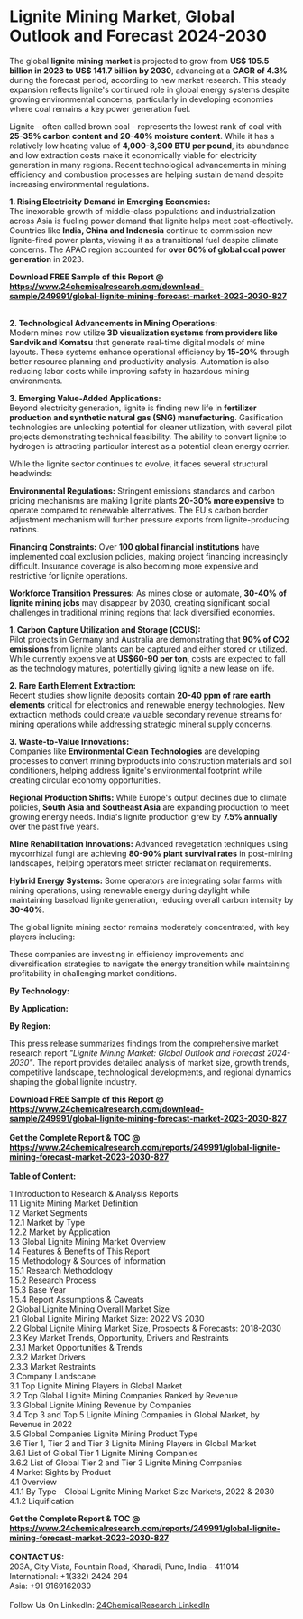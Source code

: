 <h1>Lignite Mining Market, Global Outlook and Forecast 2024-2030</h1><p>The global <strong>lignite mining market</strong> is projected to grow from <strong>US$ 105.5 billion in 2023 to US$ 141.7 billion by 2030</strong>, advancing at a <strong>CAGR of 4.3%</strong> during the forecast period, according to new market research. This steady expansion reflects lignite's continued role in global energy systems despite growing environmental concerns, particularly in developing economies where coal remains a key power generation fuel.</p><p>Lignite - often called brown coal - represents the lowest rank of coal with <strong>25-35% carbon content and 20-40% moisture content</strong>. While it has a relatively low heating value of <strong>4,000-8,300 BTU per pound</strong>, its abundance and low extraction costs make it economically viable for electricity generation in many regions. Recent technological advancements in mining efficiency and combustion processes are helping sustain demand despite increasing environmental regulations.</p><p><strong>1. Rising Electricity Demand in Emerging Economies:</strong><br>
The inexorable growth of middle-class populations and industrialization across Asia is fueling power demand that lignite helps meet cost-effectively. Countries like <strong>India, China and Indonesia</strong> continue to commission new lignite-fired power plants, viewing it as a transitional fuel despite climate concerns. The APAC region accounted for <strong>over 60% of global coal power generation</strong> in 2023.</p><div><b>Download FREE Sample of this Report @ 
            <a href="https://www.24chemicalresearch.com/download-sample/249991/global-lignite-mining-forecast-market-2023-2030-827">
            https://www.24chemicalresearch.com/download-sample/249991/global-lignite-mining-forecast-market-2023-2030-827</a></b></div><br><p><strong>2. Technological Advancements in Mining Operations:</strong><br>
Modern mines now utilize <strong>3D visualization systems from providers like Sandvik and Komatsu</strong> that generate real-time digital models of mine layouts. These systems enhance operational efficiency by <strong>15-20%</strong> through better resource planning and productivity analysis. Automation is also reducing labor costs while improving safety in hazardous mining environments.</p><p><strong>3. Emerging Value-Added Applications:</strong><br>
Beyond electricity generation, lignite is finding new life in <strong>fertilizer production and synthetic natural gas (SNG) manufacturing</strong>. Gasification technologies are unlocking potential for cleaner utilization, with several pilot projects demonstrating technical feasibility. The ability to convert lignite to hydrogen is attracting particular interest as a potential clean energy carrier.</p><p>While the lignite sector continues to evolve, it faces several structural headwinds:</p><p><strong>Environmental Regulations:</strong> Stringent emissions standards and carbon pricing mechanisms are making lignite plants <strong>20-30% more expensive</strong> to operate compared to renewable alternatives. The EU's carbon border adjustment mechanism will further pressure exports from lignite-producing nations.</p><p><strong>Financing Constraints:</strong> Over <strong>100 global financial institutions</strong> have implemented coal exclusion policies, making project financing increasingly difficult. Insurance coverage is also becoming more expensive and restrictive for lignite operations.</p><p><strong>Workforce Transition Pressures:</strong> As mines close or automate, <strong>30-40% of lignite mining jobs</strong> may disappear by 2030, creating significant social challenges in traditional mining regions that lack diversified economies.</p><p><strong>1. Carbon Capture Utilization and Storage (CCUS):</strong><br>
Pilot projects in Germany and Australia are demonstrating that <strong>90% of CO2 emissions</strong> from lignite plants can be captured and either stored or utilized. While currently expensive at <strong>US$60-90 per ton</strong>, costs are expected to fall as the technology matures, potentially giving lignite a new lease on life.</p><p><strong>2. Rare Earth Element Extraction:</strong><br>
Recent studies show lignite deposits contain <strong>20-40 ppm of rare earth elements</strong> critical for electronics and renewable energy technologies. New extraction methods could create valuable secondary revenue streams for mining operations while addressing strategic mineral supply concerns.</p><p><strong>3. Waste-to-Value Innovations:</strong><br>
Companies like <strong>Environmental Clean Technologies</strong> are developing processes to convert mining byproducts into construction materials and soil conditioners, helping address lignite's environmental footprint while creating circular economy opportunities.</p><p><strong>Regional Production Shifts:</strong> While Europe's output declines due to climate policies, <strong>South Asia and Southeast Asia</strong> are expanding production to meet growing energy needs. India's lignite production grew by <strong>7.5% annually</strong> over the past five years.</p><p><strong>Mine Rehabilitation Innovations:</strong> Advanced revegetation techniques using mycorrhizal fungi are achieving <strong>80-90% plant survival rates</strong> in post-mining landscapes, helping operators meet stricter reclamation requirements.</p><p><strong>Hybrid Energy Systems:</strong> Some operators are integrating solar farms with mining operations, using renewable energy during daylight while maintaining baseload lignite generation, reducing overall carbon intensity by <strong>30-40%</strong>.</p><p>The global lignite mining sector remains moderately concentrated, with key players including:</p><p>These companies are investing in efficiency improvements and diversification strategies to navigate the energy transition while maintaining profitability in challenging market conditions.</p><p><strong>By Technology:</strong></p><p><strong>By Application:</strong></p><p><strong>By Region:</strong></p><p>This press release summarizes findings from the comprehensive market research report <em>"Lignite Mining Market: Global Outlook and Forecast 2024-2030"</em>. The report provides detailed analysis of market size, growth trends, competitive landscape, technological developments, and regional dynamics shaping the global lignite industry.</p><div><b>Download FREE Sample of this Report @ 
            <a href="https://www.24chemicalresearch.com/download-sample/249991/global-lignite-mining-forecast-market-2023-2030-827">
            https://www.24chemicalresearch.com/download-sample/249991/global-lignite-mining-forecast-market-2023-2030-827</a></b></div><br><div><b>Get the Complete Report & TOC @ 
            <a href="https://www.24chemicalresearch.com/reports/249991/global-lignite-mining-forecast-market-2023-2030-827">
            https://www.24chemicalresearch.com/reports/249991/global-lignite-mining-forecast-market-2023-2030-827</a></b></div><br>
            <b>Table of Content:</b><p>1 Introduction to Research & Analysis Reports<br />
    1.1 Lignite Mining Market Definition<br />
    1.2 Market Segments<br />
        1.2.1 Market by Type<br />
        1.2.2 Market by Application<br />
    1.3 Global Lignite Mining Market Overview<br />
    1.4 Features & Benefits of This Report<br />
    1.5 Methodology & Sources of Information<br />
        1.5.1 Research Methodology<br />
        1.5.2 Research Process<br />
        1.5.3 Base Year<br />
        1.5.4 Report Assumptions & Caveats<br />
2 Global Lignite Mining Overall Market Size<br />
    2.1 Global Lignite Mining Market Size: 2022 VS 2030<br />
    2.2 Global Lignite Mining Market Size, Prospects & Forecasts: 2018-2030<br />
    2.3 Key Market Trends, Opportunity, Drivers and Restraints<br />
        2.3.1 Market Opportunities & Trends<br />
        2.3.2 Market Drivers<br />
        2.3.3 Market Restraints<br />
3 Company Landscape<br />
    3.1 Top Lignite Mining Players in Global Market<br />
    3.2 Top Global Lignite Mining Companies Ranked by Revenue<br />
    3.3 Global Lignite Mining Revenue by Companies<br />
    3.4 Top 3 and Top 5 Lignite Mining Companies in Global Market, by Revenue in 2022<br />
    3.5 Global Companies Lignite Mining Product Type<br />
    3.6 Tier 1, Tier 2 and Tier 3 Lignite Mining Players in Global Market<br />
        3.6.1 List of Global Tier 1 Lignite Mining Companies<br />
        3.6.2 List of Global Tier 2 and Tier 3 Lignite Mining Companies<br />
4 Market Sights by Product<br />
    4.1 Overview<br />
        4.1.1 By Type - Global Lignite Mining Market Size Markets, 2022 & 2030<br />
        4.1.2 Liquification<br /></p><div><b>Get the Complete Report & TOC @ 
            <a href="https://www.24chemicalresearch.com/reports/249991/global-lignite-mining-forecast-market-2023-2030-827">
            https://www.24chemicalresearch.com/reports/249991/global-lignite-mining-forecast-market-2023-2030-827</a></b></div><br><b>CONTACT US:</b><br>
            203A, City Vista, Fountain Road, Kharadi, Pune, India - 411014<br>
            International: +1(332) 2424 294<br>
            Asia: +91 9169162030 <br><br>
            Follow Us On LinkedIn: <a href="https://www.linkedin.com/company/24chemicalresearch/">24ChemicalResearch LinkedIn</a>